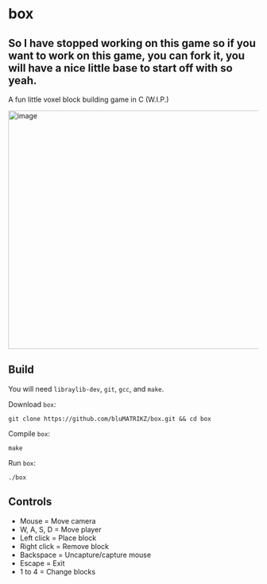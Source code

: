 # box

## So I have stopped working on this game so if you want to work on this game, you can fork it, you will have a nice little base to start off with so yeah.

A fun little voxel block building game in C (W.I.P.)

<img width="640" height="480" alt="image" src="https://github.com/user-attachments/assets/72a8a782-b57f-470f-a848-3619b9931556" />

## Build
You will need `libraylib-dev`, `git`, `gcc`, and `make`.

Download `box`:
```
git clone https://github.com/bluMATRIKZ/box.git && cd box
```

Compile `box`:
```
make
```

Run `box`:
```
./box
```

## Controls
- Mouse = Move camera
- W, A, S, D = Move player
- Left click = Place block
- Right click = Remove block
- Backspace = Uncapture/capture mouse
- Escape = Exit
- 1 to 4 = Change blocks

